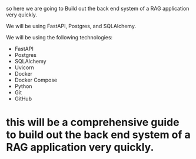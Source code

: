 so here we are going to Build out the back end system of a RAG application very quickly.

We will be using FastAPI, Postgres, and SQLAlchemy.

We will be using the following technologies:

- FastAPI
- Postgres
- SQLAlchemy
- Uvicorn
- Docker
- Docker Compose
- Python
- Git
- GitHub

# this will be a comprehensive guide to build out the back end system of a RAG application very quickly.
